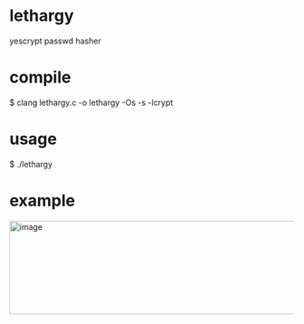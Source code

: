 # lethargy
yescrypt passwd hasher

# compile
$ clang lethargy.c -o lethargy -Os -s -lcrypt

# usage
$ ./lethargy

# example
<img width="790" height="165" alt="image" src="https://github.com/user-attachments/assets/2f437cad-680e-456a-ba2e-e8a1e03f2881" />
